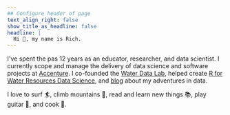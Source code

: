 ```yaml
---
## Configure header of page
text_align_right: false
show_title_as_headline: false
headline: |
  Hi 👋, my name is Rich.
---
```


<!-- this is a subheadline -->
I've spent the pas 12 years as an educator, researcher, and data scientist. I currently scope and manage the delivery of data science and software projects at [Accenture](https://www.linkedin.com/in/rpauloo/). I co-founded the [Water Data Lab](https://www.waterdatalab.com), helped create [R for Water Resources Data Science](https://www.r4wrds.com), and [blog](/blog) about my adventures in data.  

I love to surf 🏄, climb mountains 🧗, read and learn new things 📚, play guitar 🎸, and cook 🍳.